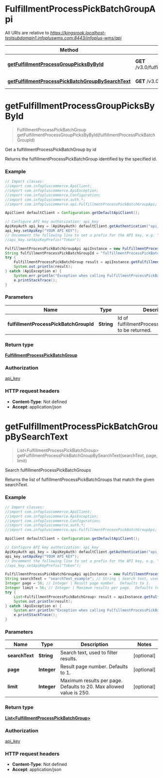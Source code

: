 # FulfillmentProcessPickBatchGroupApi

All URIs are relative to *https://kingsrook.localhost-testsubdomain1.infopluswms.com:8443/infoplus-wms/api*

Method | HTTP request | Description
------------- | ------------- | -------------
[**getFulfillmentProcessGroupPicksByById**](FulfillmentProcessPickBatchGroupApi.md#getFulfillmentProcessGroupPicksByById) | **GET** /v3.0/fulfillmentProcessPickBatchGroup/{fulfillmentProcessPickBatchGroupId} | Get a fulfillmentProcessPickBatchGroup by id
[**getFulfillmentProcessPickBatchGroupBySearchText**](FulfillmentProcessPickBatchGroupApi.md#getFulfillmentProcessPickBatchGroupBySearchText) | **GET** /v3.0/fulfillmentProcessPickBatchGroup/search | Search fulfillmentProcessPickBatchGroups


<a name="getFulfillmentProcessGroupPicksByById"></a>
# **getFulfillmentProcessGroupPicksByById**
> FulfillmentProcessPickBatchGroup getFulfillmentProcessGroupPicksByById(fulfillmentProcessPickBatchGroupId)

Get a fulfillmentProcessPickBatchGroup by id

Returns the fulfillmentProcessPickBatchGroup identified by the specified id.

### Example
```java
// Import classes:
//import com.infopluscommerce.ApiClient;
//import com.infopluscommerce.ApiException;
//import com.infopluscommerce.Configuration;
//import com.infopluscommerce.auth.*;
//import com.infopluscommerce.api.FulfillmentProcessPickBatchGroupApi;

ApiClient defaultClient = Configuration.getDefaultApiClient();

// Configure API key authorization: api_key
ApiKeyAuth api_key = (ApiKeyAuth) defaultClient.getAuthentication("api_key");
api_key.setApiKey("YOUR API KEY");
// Uncomment the following line to set a prefix for the API key, e.g. "Token" (defaults to null)
//api_key.setApiKeyPrefix("Token");

FulfillmentProcessPickBatchGroupApi apiInstance = new FulfillmentProcessPickBatchGroupApi();
String fulfillmentProcessPickBatchGroupId = "fulfillmentProcessPickBatchGroupId_example"; // String | Id of fulfillmentProcessPickBatchGroup to be returned.
try {
    FulfillmentProcessPickBatchGroup result = apiInstance.getFulfillmentProcessGroupPicksByById(fulfillmentProcessPickBatchGroupId);
    System.out.println(result);
} catch (ApiException e) {
    System.err.println("Exception when calling FulfillmentProcessPickBatchGroupApi#getFulfillmentProcessGroupPicksByById");
    e.printStackTrace();
}
```

### Parameters

Name | Type | Description  | Notes
------------- | ------------- | ------------- | -------------
 **fulfillmentProcessPickBatchGroupId** | **String**| Id of fulfillmentProcessPickBatchGroup to be returned. |

### Return type

[**FulfillmentProcessPickBatchGroup**](FulfillmentProcessPickBatchGroup.md)

### Authorization

[api_key](../README.md#api_key)

### HTTP request headers

 - **Content-Type**: Not defined
 - **Accept**: application/json

<a name="getFulfillmentProcessPickBatchGroupBySearchText"></a>
# **getFulfillmentProcessPickBatchGroupBySearchText**
> List&lt;FulfillmentProcessPickBatchGroup&gt; getFulfillmentProcessPickBatchGroupBySearchText(searchText, page, limit)

Search fulfillmentProcessPickBatchGroups

Returns the list of fulfillmentProcessPickBatchGroups that match the given searchText.

### Example
```java
// Import classes:
//import com.infopluscommerce.ApiClient;
//import com.infopluscommerce.ApiException;
//import com.infopluscommerce.Configuration;
//import com.infopluscommerce.auth.*;
//import com.infopluscommerce.api.FulfillmentProcessPickBatchGroupApi;

ApiClient defaultClient = Configuration.getDefaultApiClient();

// Configure API key authorization: api_key
ApiKeyAuth api_key = (ApiKeyAuth) defaultClient.getAuthentication("api_key");
api_key.setApiKey("YOUR API KEY");
// Uncomment the following line to set a prefix for the API key, e.g. "Token" (defaults to null)
//api_key.setApiKeyPrefix("Token");

FulfillmentProcessPickBatchGroupApi apiInstance = new FulfillmentProcessPickBatchGroupApi();
String searchText = "searchText_example"; // String | Search text, used to filter results.
Integer page = 56; // Integer | Result page number.  Defaults to 1.
Integer limit = 56; // Integer | Maximum results per page.  Defaults to 20.  Max allowed value is 250.
try {
    List<FulfillmentProcessPickBatchGroup> result = apiInstance.getFulfillmentProcessPickBatchGroupBySearchText(searchText, page, limit);
    System.out.println(result);
} catch (ApiException e) {
    System.err.println("Exception when calling FulfillmentProcessPickBatchGroupApi#getFulfillmentProcessPickBatchGroupBySearchText");
    e.printStackTrace();
}
```

### Parameters

Name | Type | Description  | Notes
------------- | ------------- | ------------- | -------------
 **searchText** | **String**| Search text, used to filter results. | [optional]
 **page** | **Integer**| Result page number.  Defaults to 1. | [optional]
 **limit** | **Integer**| Maximum results per page.  Defaults to 20.  Max allowed value is 250. | [optional]

### Return type

[**List&lt;FulfillmentProcessPickBatchGroup&gt;**](FulfillmentProcessPickBatchGroup.md)

### Authorization

[api_key](../README.md#api_key)

### HTTP request headers

 - **Content-Type**: Not defined
 - **Accept**: application/json

